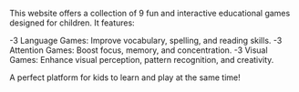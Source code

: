 This website offers a collection of 9 fun and interactive educational games designed for children. It features:

-3 Language Games: Improve vocabulary, spelling, and reading skills.
-3 Attention Games: Boost focus, memory, and concentration.
-3 Visual Games: Enhance visual perception, pattern recognition, and creativity.

A perfect platform for kids to learn and play at the same time!
